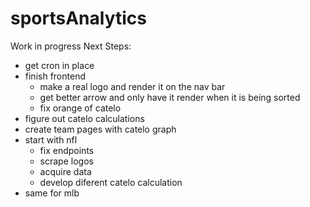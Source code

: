 # sportsAnalytics
Work in progress
Next Steps:
- get cron in place
- finish frontend
   - make a real logo and render it on the nav bar
   - get better arrow and only have it render when it is being sorted 
  -  fix orange of catelo
- figure out catelo calculations
- create team pages with catelo graph
- start with nfl
  - fix endpoints
  - scrape logos
  - acquire data
  - develop diferent catelo calculation 
- same for mlb

